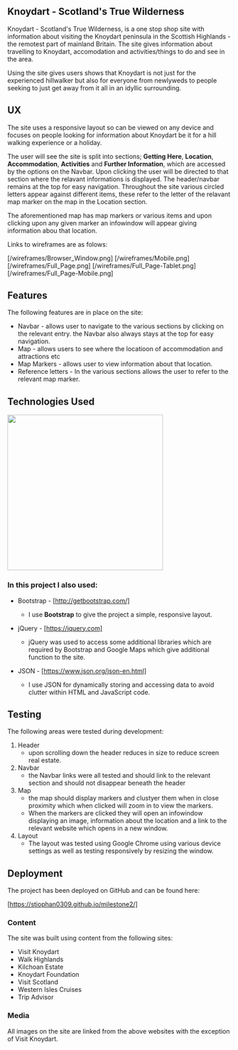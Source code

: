 ## Knoydart - Scotland's True Wilderness

Knoydart - Scotland's True Wilderness, is a one stop shop site with information about visiting  the Knoydart peninsula in the Scottish Highlands - the remotest part of mainland Britain.  The site gives information about travelling to Knoydart, accomodation and activities/things to do and see in the area.

Using the site gives users shows that Knoydart is not just for the experienced hillwalker but also for everyone from newlyweds to people seeking to just get away from it all in an idyllic surrounding.

## UX

The site uses a responsive layout so can be viewed on any device and focuses on people looking for information about Knoydart be it for a hill walking experience or a holiday.

The user will see the site is split into sections; **Getting Here**, **Location**, **Accommodation**, **Activities** and **Further Information**,  which are accessed by the options on the Navbar.  Upon clicking the user will be directed to that section where the relavant informations is displayed.  The header/navbar remains at the top for easy navigation. Throughout the site various circled letters appear against different items, these refer to the letter of the relavant map marker on the map in the Location section.

The aforementioned map has map markers or various items and upon clicking upon any given marker an infowindow will appear giving information abou that location.

Links to wireframes are as folows:

[/wireframes/Browser_Window.png]
[/wireframes/Mobile.png]
[/wireframes/Full_Page.png]
[/wireframes/Full_Page-Tablet.png]
[/wireframes/Full_Page-Mobile.png]

## Features

The following features are in place on the site:

* Navbar - allows user to navigate to the various sections by clicking on the relevant entry.  the Navbar also always stays at the top for easy navigation.
* Map - allows users to see where the locatioon of accommodation and attractions etc
* Map Markers - allows user to view information about that location.
* Reference letters - In the various sections allows the user to refer to the relevant map marker.

## Technologies Used

<img src="https://camo.githubusercontent.com/904ade21b6fb63dec17555495bb36f749ba52023/68747470733a2f2f73332d75732d776573742d322e616d617a6f6e6177732e636f6d2f706c7567696e7365727665722f646f635265736f75726365732f737461636b2e737667" width="350px">

### In this project I also used:

* Bootstrap - [http://getbootstrap.com/]
    - I use **Bootstrap** to give the project a simple, responsive layout.
    
* jQuery - [https://jquery.com]
    - jQuery was used to access some additional libraries which are required by Bootstrap and Google Maps which give additional function to the site.

* JSON - [https://www.json.org/json-en.html]
    - I use JSON for dynamically storing and accessing data to avoid clutter within HTML and JavaScript code.

## Testing

The following areas were tested during development:

1. Header 
    - upon scrolling down the header reduces in size to reduce screen real estate.
2. Navbar
    - the Navbar links were all tested and should link to the relevant section and should not disappear beneath the header
3.  Map 
    - the map should display markers and clustyer them when in close proximity which when clicked will zoom in to view the markers.  
    - When the markers are clicked they will open an infowindow displaying an image, information about the location  and a link to the relevant website which opens in a new window.
4. Layout 
    - The layout was tested using Google Chrome using various device settings as well as testing responsively by resizing the window.


## Deployment

The project has been deployed on GitHub and can be found here: 

[https://stiophan0309.github.io/milestone2/]

### Content

The site was built using content from the following sites:

* Visit Knoydart
* Walk Highlands
* Kilchoan Estate
* Knoydart Foundation
* Visit Scotland
* Western Isles Cruises
* Trip Advisor

### Media

All images on the site are linked from the above websites with the exception of Visit Knoydart.




